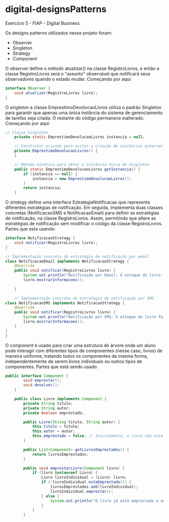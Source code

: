 # digital-designsPatterns
Exercício 5 - FIAP - Digital Business

Os designs patterns utilizados nesse projeto foram: 

- Observer
- Singleton
- Strategy 
- Component 

O *observer* define o método atualizar() na classe RegistroLivros, e então a classe RegistroLivros será o "assunto" observável que notificará seus observadores quando o estado mudar. Começando por aqui:
```java
interface Observer {
    void atualizar(RegistroLivros livro);
}
```
O *singleton* a classe EmprestimoDevolucaoLivros utiliza o padrão Singleton para garantir que apenas uma única instância do sistema de gerenciamento de tarefas seja criada. O restante do código permanece inalterado. Começando por aqui:

```java
// Classe Singleton
    private static EmprestimoDevolucaoLivros instancia = null;

    // Construtor privado para evitar a criação de instâncias externas
    private EmprestimoDevolucaoLivros() {
    }

    // Método estático para obter a instância única do Singleton
    public static EmprestimoDevolucaoLivros getInstancia() {
        if (instancia == null) {
            instancia = new EmprestimoDevolucaoLivros();
        }
        return instancia;
    }
```

O *strategy* define uma interface EstrategiaNotificacao que representa diferentes estratégias de notificação. Em seguida, implementa duas classes concretas (NotificacaoSMS e NotificacaoEmail) para definir as estratégias de notificação, na classe RegistroLivros. Assim, permitindo que altere as estratégias de notificação sem modificar o código da classe RegistroLivros.
Partes que esta usando:
```java
interface NotificacaoStrategy {
    void notificar(RegistroLivros livro);
}

// Implementação concreta da estratégia de notificação por email
class NotificacaoEmail implements NotificacaoStrategy {
    @Override
    public void notificar(RegistroLivros livro) {
        System.out.println("Notificação por Email: O estoque do livro foi atualizado.");
        livro.mostrarInformacoes();
        
    }

    // Implementação concreta da estratégia de notificação por SMS
class NotificacaoSMS implements NotificacaoStrategy {
    @Override
    public void notificar(RegistroLivros livro) {
        System.out.println("Notificação por SMS: O estoque do livro foi atualizado.");
        livro.mostrarInformacoes();
    }
}
}
```

O *component* é usado para criar uma estrutura de árvore onde um aluno pode interagir com diferentes tipos de componentes (nesse caso, livros) de maneira uniforme, tratando todos os componentes da mesma forma, independentemente de serem livros individuais ou outros tipos de componentes. Partes que está sendo usado: 
```java
public interface Component {
        void emprestar();
        void devolver();
    }

    public class Livro implements Component {
        private String titulo;
        private String autor;
        private boolean emprestado;

        public Livro(String titulo, String autor) {
            this.titulo = titulo;
            this.autor = autor;
            this.emprestado = false; // Inicialmente, o livro não está emprestado
        }

        public List<Component> getLivrosEmprestados() {
            return livrosEmprestados;
        }

        public void emprestarLivro(Component livro) {
            if (livro instanceof Livro) {
                Livro livroIndividual = (Livro) livro;
                if (!livroIndividual.estaEmprestado()) {
                    livrosEmprestados.add(livroIndividual);
                    livroIndividual.emprestar();
                } else {
                    System.out.println("O livro já está emprestado a outro aluno.");
                }
            }
        }
```
